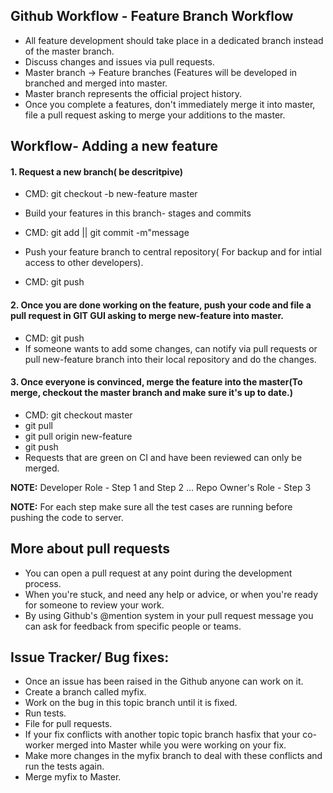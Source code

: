 ## Github Workflow - Feature Branch Workflow
* All feature development should take place in a dedicated branch instead of the master branch.
* Discuss changes and issues via pull requests.
* Master branch -> Feature branches (Features will be developed in branched and merged into master.
* Master branch represents the official project history.
* Once you complete a features, don't immediately merge it into master, file a pull request asking to merge your additions to the master.


## Workflow- Adding a new feature
#### 1. Request a new branch( be descritpive)
* CMD: git checkout -b new-feature master

* Build your features in this branch- stages and commits
* CMD: git add <some-file> || git commit -m"message

* Push your feature branch to central repository( For backup and for intial access to other developers).
* CMD: git push

#### 2. Once you are done working on the feature, push your code and file a pull request in GIT GUI asking to merge new-feature into master.
* CMD: git push
* If someone wants to add some changes, can notify via pull requests or pull new-feature branch into their local repository and do the changes.

#### 3. Once everyone is convinced, merge the feature into the master(To merge, checkout the master branch and make sure it's up to date.)
* CMD: git checkout master
* git pull
* git pull origin new-feature
* git push
* Requests that are green on CI and have been reviewed can only be merged.

**NOTE:** Developer Role - Step 1 and Step 2
... Repo Owner's Role - Step 3

**NOTE:** For each step make sure all the test cases are running before pushing the code to server.

## More about pull requests
* You can open a pull request at any point during the development process.
* When you're stuck, and need any help or advice, or when you're ready for someone to review your work.
* By using Github's @mention system in your pull request message you can ask for feedback from specific people or teams.


## Issue Tracker/ Bug fixes:
* Once an issue has been raised in the Github anyone can work on it.
* Create a branch called myfix.
* Work on the bug in this topic branch until it is fixed.
* Run tests.
* File for pull requests.
* If your fix conflicts with another topic topic branch hasfix that your co-worker merged into Master while you were working on your fix.
* Make more changes in the myfix branch to deal with these conflicts and run the tests again.
* Merge myfix to Master.
